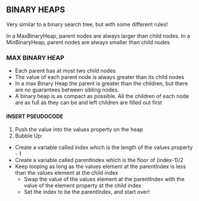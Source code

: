 ﻿## BINARY HEAPS

Very similar to a binary search tree, but with some different rules!

In a MaxBinaryHeap, parent nodes are always larger than child nodes. In a MinBinaryHeap, parent nodes are always smaller than child nodes

### MAX BINARY HEAP
- Each parent has at most two child nodes
- The value of each parent node is always greater than its child nodes
- In a max Binary Heap the parent is greater than the children, but there are no guarantees between sibling nodes.
- A binary heap is as compact as possible. All the children of each node are as full as they can be and left children are filled out first

#### INSERT PSEUDOCODE
1. Push the value into the values property on the heap
2. Bubble Up:
- Create a variable called index which is the length of the values property - 1
- Create a variable called parentIndex which is the floor of (index-1)/2
- Keep looping as long as the values element at the parentIndex is less than the values element at the child index
  - Swap the value of the values element at the parentIndex with the value of the element property at the child index
  - Set the index to be the parentIndex, and start over!